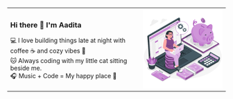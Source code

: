 <table>
<tr>
<td>

### Hi there 👋 I'm Aadita  

💻 I love building things late at night with coffee ☕ and cozy vibes 🌸  
🐱 Always coding with my little cat sitting beside me.  
🎧 Music + Code = My happy place 💜  

</td>
<td>

<img src="Manage money.gif" alt="managing money" width="300"/>

</td>
</tr>
</table>
